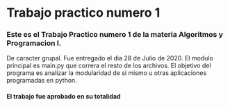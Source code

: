 # Trabajo practico numero 1

### Este es el Trabajo Practico numero 1 de la materia Algoritmos y Programacion I.

De caracter grupal. Fue entregado el dia 28 de Julio de 2020.
El modulo principal es main.py que correra el resto de los archivos. El objetivo del programa es analizar la modularidad de si mismo u otras aplicaciones
programadas en python.

#### El trabajo fue aprobado en su totalidad
